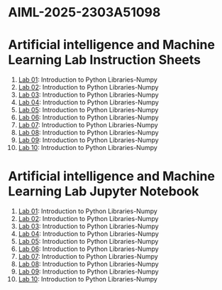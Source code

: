 # AIML-2025-2303A51098
# Artificial intelligence and Machine Learning Lab Instruction Sheets
1. [Lab 01](https://github.com/2303A51098/AIML-2025/blob/main/AIML_A1.pdf): Introduction to Python Libraries-Numpy
2. [Lab 02](https://github.com/2303A51098/AIML-2025/blob/main/AIML_A2.pdf): Introduction to Python Libraries-Numpy
3. [Lab 03](https://github.com/2303A51098/AIML-2025/blob/main/AIML_A3.pdf): Introduction to Python Libraries-Numpy
4. [Lab 04](https://github.com/2303A51098/AIML-2025/blob/main/AIML_A4.pdf): Introduction to Python Libraries-Numpy
5. [Lab 05](https://github.com/2303A51098/AIML-2025/blob/main/AIML_A5.pdf): Introduction to Python Libraries-Numpy
6. [Lab 06](https://github.com/2303A51098/AIML-2025/blob/main/AIML_A6.pdf): Introduction to Python Libraries-Numpy
7. [Lab 07](https://github.com/2303A51098/AIML-2025/blob/main/AIML_A7.pdf): Introduction to Python Libraries-Numpy
8. [Lab 08](): Introduction to Python Libraries-Numpy
9. [Lab 09](): Introduction to Python Libraries-Numpy
10. [Lab 10](): Introduction to Python Libraries-Numpy

# Artificial intelligence and Machine Learning Lab Jupyter Notebook
1. [Lab 01](https://github.com/2303A51098/AIML-2025/blob/main/Lab01-AIML.ipynb): Introduction to Python Libraries-Numpy
2. [Lab 02](https://github.com/2303A51098/AIML-2025/blob/main/Lab_02_AIML.ipynb): Introduction to Python Libraries-Numpy
3. [Lab 03](https://github.com/2303A51098/AIML-2025/blob/main/Lab03_AIML.ipynb): Introduction to Python Libraries-Numpy
4. [Lab 04](https://github.com/2303A51098/AIML-2025/blob/main/Lab_04_AIML.ipynb): Introduction to Python Libraries-Numpy
5. [Lab 05](https://github.com/2303A51098/AIML-2025/blob/main/Lab05_AIML.ipynb): Introduction to Python Libraries-Numpy
6. [Lab 06](https://github.com/2303A51098/AIML-2025/blob/main/Lab_06_AIML.ipynb): Introduction to Python Libraries-Numpy
7. [Lab 07](https://github.com/2303A51098/AIML-2025/blob/main/Lab-7_AIML.ipynb): Introduction to Python Libraries-Numpy
8. [Lab 08](https://github.com/2303A51098/AIML-2025/blob/main/Lab-8_AIML.ipynb): Introduction to Python Libraries-Numpy
9. [Lab 09](https://github.com/2303A51098/AIML-2025/blob/main/Lab_9_AIML.ipynb): Introduction to Python Libraries-Numpy
10. [Lab 10](): Introduction to Python Libraries-Numpy
